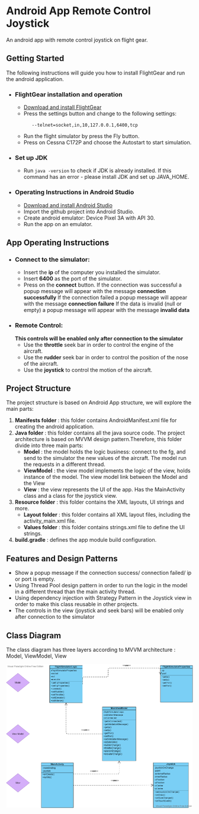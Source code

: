 # Android App Remote Control Joystick

 An android app with remote control joystick on flight gear.
 
## Getting Started
The following instructions will guide you how to install FlightGear and run the android application.
 * ### FlightGear installation and operation
   * [Download and install FlightGear](https://www.flightgear.org/download/) 
   * Press the settings button and change to the following settings:
      ```
         --telnet=socket,in,10,127.0.0.1,6400,tcp 
      ```
   * Run the flight simulator by press the Fly button.
   * Press on Cessna C172P and choose the Autostart to start simulation.
 * ### Set up JDK
    * Run `java -version` to check if JDK is already installed.
      If this command has an error - please install JDK and set up JAVA_HOME.
 * ### Operating Instructions in Android Studio
   *  [Download and install Android Studio](https://developer.android.com/studio) 
   *  Import the github project into Android Studio.
   *  Create android emulator: Device Pixel 3A with API 30.
   *  Run the app on an emulator. 

## App Operating Instructions
   * ### Connect to the simulator:
     * Insert the **ip** of the computer you installed the simulator.
     * Insert **6400** as the port of the simulator.
     * Press on the **connect** button.
       If the connection was successful a popup message will appear with the message **connection successfully**
       If the connection failed a popup message will appear with the message **connection failure**
       If the data is invalid (null or empty) a popup message will appear with the message **invalid data**
   * ### Remote Control:
     **This controls will be enabled only after connection to the simulator** 
     * Use the **throttle** seek bar in order to control the engine of the aircraft.
     * Use the **rudder** seek bar in order to control the position of the nose of the aircraft.
     * Use the **joystick** to control the motion of the aircraft.

## Project Structure
 
  The project structure is based on Android App structure, we will explore the main parts:
  1. **Manifests folder** : this folder contains AndroidManifest.xml file for creating the android application.
  2. **Java folder** : this folder contains all the java source code. 
      The project architecture is based on MVVM design pattern.Therefore, this folder divide into three main parts:
      * **Model** : the model holds the logic business: connect to the fg, and send to the simulator the new values of the aircraft. The model run the requests in a different thread.
      * **ViewModel** : the view model implements the logic of the view, holds instance of the model. The view model link between the Model and the View
      * **View** : the view represents the UI of the app. Has the MainActivity class and a class for the joystick view.
  3. **Resource folder** : this folder contains the XML layouts, UI strings and more.
      * **Layout folder** : this folder contains all XML layout files, including the activity_main.xml file.
      * **Values folder** : this folder contains strings.xml file to define the UI strings.
  4. **build.gradle** :  defines the app module build configuration.

## Features and Design Patterns
   * Show a popup message if the connection success/ connection failed/ ip or port is empty.
   * Using Thread Pool design pattern in order to run the logic in the model in a different thread than the main activity thread.
   * Using dependency injection with Strategy Pattern in the Joystick view in order to make this class reusable in other projects.
   * The controls in the view (joystick and seek bars) will be enabled only after connection to the simulator
   
## Class Diagram
The class diagram has three layers according to MVVM architecture : Model, ViewModel, View

![ClassDiagram](https://github.com/sarits991/JoystickAndroidApp/blob/develop/attached_files/ClassDiagram.png)